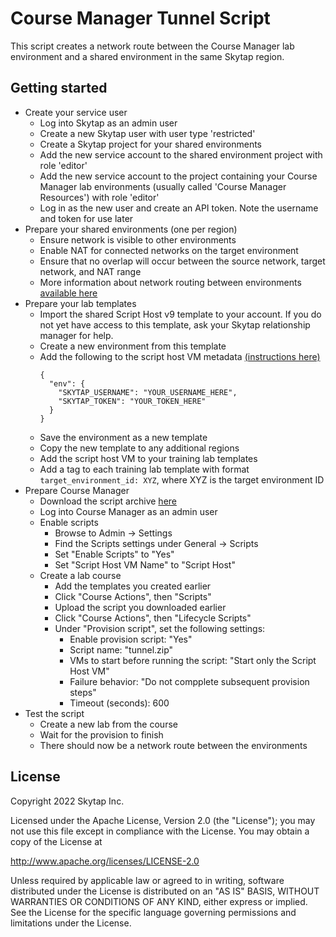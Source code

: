 # Course Manager Tunnel Script

This script creates a network route between the Course Manager lab environment and a shared environment in the same Skytap region.

## Getting started

- Create your service user
  - Log into Skytap as an admin user
  - Create a new Skytap user with user type 'restricted'
  - Create a Skytap project for your shared environments
  - Add the new service account to the shared environment project with role 'editor'
  - Add the new service account to the project containing your Course Manager lab environments (usually called 'Course Manager Resources') with role 'editor'
  - Log in as the new user and create an API token. Note the username and token for use later
- Prepare your shared environments (one per region)
  - Ensure network is visible to other environments
  - Enable NAT for connected networks on the target environment
  - Ensure that no overlap will occur between the source network, target network, and NAT range
  - More information about network routing between environments [available here](https://help.skytap.com/connecting-multiple-environments.html)
- Prepare your lab templates
  - Import the shared Script Host v9 template to your account. If you do not yet have access to this template, ask your Skytap relationship manager for help.
  - Create a new environment from this template
  - Add the following to the script host VM metadata [(instructions here)](https://help.skytap.com/accessing-vm-metadata-service-from-within-a-vm.html#EditingVMuserdata)
    ```
    {
      "env": {
        "SKYTAP_USERNAME": "YOUR_USERNAME_HERE",
        "SKYTAP_TOKEN": "YOUR_TOKEN_HERE"
      }
    }
    ```
  - Save the environment as a new template
  - Copy the new template to any additional regions
  - Add the script host VM to your training lab templates
  - Add a tag to each training lab template with format `target_environment_id: XYZ`, where XYZ is the target environment ID
- Prepare Course Manager
  - Download the script archive [here](../tunnel.zip)
  - Log into Course Manager as an admin user
  - Enable scripts
    - Browse to Admin -> Settings
    - Find the Scripts settings under General -> Scripts
    - Set "Enable Scripts" to "Yes"
    - Set "Script Host VM Name" to "Script Host"
  - Create a lab course
    - Add the templates you created earlier
    - Click "Course Actions", then "Scripts"
    - Upload the script you downloaded earlier
    - Click "Course Actions", then "Lifecycle Scripts"
    - Under "Provision script", set the following settings:
      - Enable provision script: "Yes"
      - Script name: "tunnel.zip"
      - VMs to start before running the script: "Start only the Script Host VM"
      - Failure behavior: "Do not compplete subsequent provision steps"
      - Timeout (seconds): 600
- Test the script
  - Create a new lab from the course
  - Wait for the provision to finish
  - There should now be a network route between the environments

## License 
Copyright 2022 Skytap Inc.

Licensed under the Apache License, Version 2.0 (the "License");
you may not use this file except in compliance with the License.
You may obtain a copy of the License at

<http://www.apache.org/licenses/LICENSE-2.0>

Unless required by applicable law or agreed to in writing, software
distributed under the License is distributed on an "AS IS" BASIS,
WITHOUT WARRANTIES OR CONDITIONS OF ANY KIND, either express or implied.
See the License for the specific language governing permissions and
limitations under the License.
